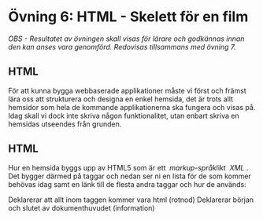 # Övning 6: HTML - Skelett för en film

_OBS - Resultatet av övningen skall visas för lärare och godkännas innan den kan anses vara genomförd.
Redovisas tillsammans med övning 7._

## HTML

För att kunna bygga webbaserade applikationer måste vi först och främst lära oss att
strukturera och designa en enkel hemsida, det är trots allt hemsidor som hela de
kommande applikationerna ska fungera och visas på. Idag skall vi dock inte skriva någon
funktionalitet, utan enbart skriva en hemsidas utseendes från grunden.

## HTML

Hur en hemsida byggs upp av HTML5 som är ett ​ _markup-språk_ ​likt ​ _XML_ ​. Det bygger därmed
på taggar och nedan ser ni en lista för de som kommer behövas idag samt en länk till de
flesta andra taggar och hur de används:
<html> Deklarerar att allt inom taggen kommer vara html (rot​nod)
<head> Deklarerar början och slutet av dokumenthuvudet (information)
<title> Dokumentets titel, denna tagg placeras i <head>
<meta> Metadata, även denna tagg placeras i <head>
<link>​ ​ Länk till ett annat dokument, oftast .js(JavaScript) eller
.css(stylesheet)
<body>​ ​ Deklarerar början och slutet av dokument kroppen, det som visas
synas i webbläsaren
<h1​-6>​ ​ Olika rubriker
<header> ​ Dokumentets header
<footer>​ ​ Dokumentets footer
<a>​ ​ En hyperlänk
<img>​ ​ En bild
<iframe>​ ​ _In_ ​ _Line-frame_ ​ för att bädda in ett annat dokument. Exempelvis en
youtube-video.
Listan över andra resterande taggar och beskrivningar hittar ni bl.a. på:
[http://www.w3schools.com/tags/](http://www.w3schools.com/tags/)


## HTML5 uppgift

Ni har fått i uppdrag av Filmbolaget FS att skapa en reklam​sida för en bioaktuell film. För
att göra detta krävs det först att ni strukturerar upp sidan i olika delar. Dessa delar ska
vara som följer:
● Header för sidan
● Plats för information på sidan
● Plats för video på sidan
● En lista med länkar som är relevanta till filmen
● Footer på sidan
När ni skapat den uppdelningen i HTML så önskas nedanstående.
● Headern innehåller logotyp eller bild representation av filmens titel
● Textplatsen innehåller en kort informationssnutt om när filmen har premiär, regi,
skådespelare samt en kort beskrivning av filmen.
● Video​platsen visar en trailer för filmen via YouTube (använd gärna youtubes
inbäddningskod under knappen “dela” -> “Bädda in”)
● Viktiga länkar läggs längst ned på sidan direkt innan footern.
● Footern skall uppge er som webmaster samt att uppdraget kommer från FS.
OBS: I denna inlämning skall ni endast skriva HTML. CSS m.m. kommer i senare övningar.
Det kommer inte att se så kul ut, men det är inte fokus just nu.
Ni behöver inte använda visual studio till denna övning, även om det är möjligt. Valfri
texteditor går utmärkt. Sublime eller Notepad++ är två smidiga alternativ som ger
highlighting och andra verktyg.
Innan inlämning: Kör er HTML genom validatorn:
https://validator.w3.org/#validate_by_upload
Lycka till!


